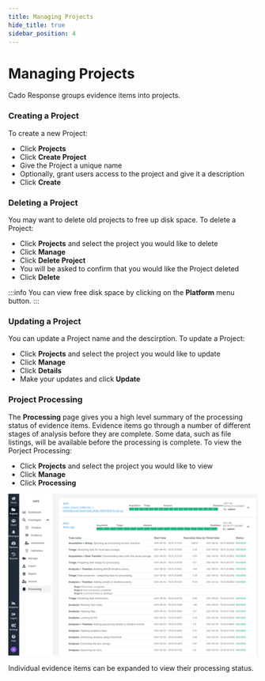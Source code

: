 ```yaml
---
title: Managing Projects
hide_title: true
sidebar_position: 4
---
```


# Managing Projects
Cado Response groups evidence items into projects.

### Creating a Project
To create a new Project:
- Click **Projects**
- Click **Create Project**
- Give the Project a unique name 
- Optionally, grant users access to the project and give it a description
- Click **Create**

### Deleting a Project
You may want to delete old projects to free up disk space.  To delete a Project:
- Click **Projects** and select the project you would like to delete
- Click **Manage** 
- Click **Delete Project**
- You will be asked to confirm that you would like the Project deleted
- Click **Delete**

:::info
You can view free disk space by clicking on the **Platform** menu button.
:::

### Updating a Project
You can update a Project name and the descirption.  To update a Project:
- Click **Projects** and select the project you would like to update
- Click **Manage** 
- Click **Details**
- Make your updates and click **Update**

### Project Processing
The **Processing** page gives you a high level summary of the processing status of evidence items. Evidence items go through a number of different stages of analysis before they are complete. Some data, such as file listings, will be available before the processing is complete.
To view the Porject Processing:
- Click **Projects** and select the project you would like to view
- Click **Manage** 
- Click **Processing**

![Processing](/img/processing.png)

Individual evidence items can be expanded to view their processing status.
